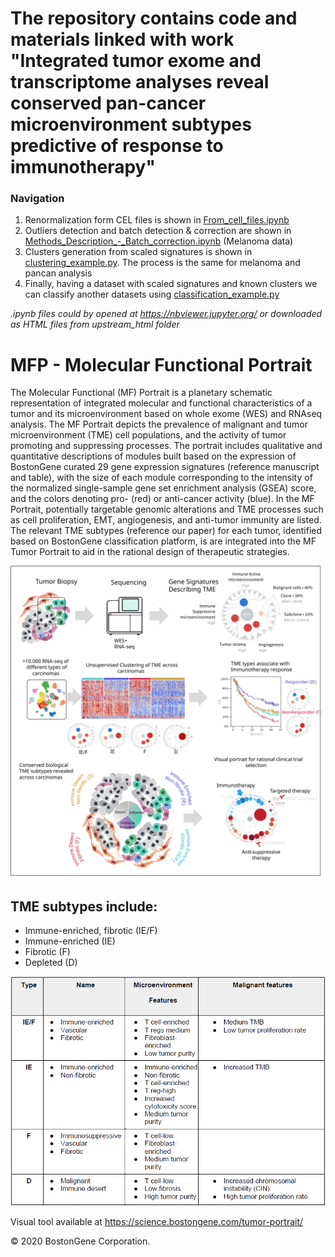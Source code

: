 # The repository contains code and materials linked with work "Integrated tumor exome and transcriptome analyses reveal conserved pan-cancer microenvironment subtypes predictive of response to immunotherapy"

### Navigation

1. Renormalization form CEL files is shown in <a href="https://nbviewer.jupyter.org/github/BostonGene/MFP/blob/master/From_cell_files.ipynb">From_cell_files.ipynb</a>
1. Outliers detection and batch detection & correction are shown in <a href="https://nbviewer.jupyter.org/github/BostonGene/MFP/blob/master/Methods_Description_-_Batch_correction.ipynb">Methods_Description_-_Batch_correction.ipynb</a> (Melanoma data)
1. Clusters generation from scaled signatures is shown in <a href="clustering_example.py">clustering_example.py</a>. The process is the same for melanoma and pancan analysis
1. Finally, having a dataset with scaled signatures and known clusters we can classify another datasets using <a href="classification_example.py">classification_example.py</a> 

_.ipynb files could by opened at https://nbviewer.jupyter.org/ or downloaded as HTML files from upstream_html folder_


# MFP - Molecular Functional Portrait

The Molecular Functional (MF) Portrait is a planetary schematic representation of integrated molecular and functional characteristics of a tumor and its microenvironment based on whole exome (WES) and RNAseq analysis. The MF Portrait depicts the prevalence of malignant and tumor microenvironment (TME) cell populations, and the activity of tumor promoting and suppressing processes. The portrait includes qualitative and quantitative descriptions of modules built based on the expression of BostonGene curated 29 gene expression signatures (reference manuscript and table), with the size of each module corresponding to the intensity of the normalized single-sample gene set enrichment analysis (GSEA) score, and the colors denoting pro- (red) or anti-cancer activity (blue). In the MF Portrait, potentially targetable genomic alterations and TME processes such as cell proliferation, EMT, angiogenesis, and anti-tumor immunity are listed. The relevant TME subtypes (reference our paper) for each tumor, identified based on BostonGene classification platform, is are integrated into the MF Tumor Portrait to aid in the rational design of therapeutic strategies.


![Graphical abstract](img/Abstract.svg?raw=true "Molecular Functional Portrait")

## TME subtypes include:

* Immune-enriched, fibrotic (IE/F)
* Immune-enriched (IE)
* Fibrotic (F)
* Depleted (D)

![mfp_characteristics](img/mfp_characteristics.png?raw=true "MFP characteristics")

Visual tool available at https://science.bostongene.com/tumor-portrait/<br>

© 2020 BostonGene Corporation.